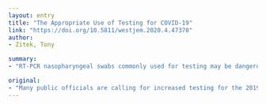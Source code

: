 ```yaml
---
layout: entry
title: "The Appropriate Use of Testing for COVID-19"
link: "https://doi.org/10.5811/westjem.2020.4.47370"
author:
- Zitek, Tony

summary:
- "RT-PCR nasopharyngeal swabs commonly used for testing may be dangerous. Many public officials are calling for increased testing for the 2019 novel coronavirus disease (COVID-19) Some governments have taken extraordinary measures to increase availability of testing. a negative RT PCR test is insufficient to rule out COVID. This narrative review evaluates literature regarding accuracy of the tests."

original:
- "Many public officials are calling for increased testing for the 2019 novel coronavirus disease (COVID-19), and some governments have taken extraordinary measures to increase the availability of testing. However, little has been published about the sensitivity and specificity of the reverse transcriptase-polymerase chain reaction (RT-PCR) nasopharyngeal swabs that are commonly used for testing. This narrative review evaluates the literature regarding the accuracy of these tests, and makes recommendations based on this literature. In brief, a negative RT-PCR nasopharyngeal swab test is insufficient to rule out COVID-19. Thus, over-reliance on the results of the test may be dangerous, and the push for widespread testing may be overstated."
---
```


